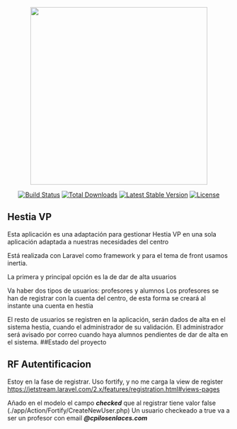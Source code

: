 <p align="center"><a href="https://laravel.com" target="_blank"><img src="https://raw.githubusercontent.com/laravel/art/master/logo-lockup/5%20SVG/2%20CMYK/1%20Full%20Color/laravel-logolockup-cmyk-red.svg" width="400"></a></p>

<p align="center">
<a href="https://travis-ci.org/laravel/framework"><img src="https://travis-ci.org/laravel/framework.svg" alt="Build Status"></a>
<a href="https://packagist.org/packages/laravel/framework"><img src="https://img.shields.io/packagist/dt/laravel/framework" alt="Total Downloads"></a>
<a href="https://packagist.org/packages/laravel/framework"><img src="https://img.shields.io/packagist/v/laravel/framework" alt="Latest Stable Version"></a>
<a href="https://packagist.org/packages/laravel/framework"><img src="https://img.shields.io/packagist/l/laravel/framework" alt="License"></a>
</p>

## Hestia VP

Esta aplicación es una adaptación para gestionar Hestia VP en una sola aplicación adaptada a nuestras necesidades del centro

Está realizada con Laravel como framework y para el tema de front usamos inertia.

La primera y principal opción es la de dar de alta usuarios

Va haber dos tipos de usuarios: profesores y alumnos
Los profesores se han de registrar con la cuenta del centro, de esta forma se creará al instante una cuenta en hestia

El resto de usuarios se  registren en la aplicación, serán dados de alta en el sistema hestia, cuando el administrador de su validación. El administrador será avisado por correo cuando haya alumnos pendientes de dar de alta en el sistema.
##Estado del proyecto
## RF Autentificacion
Estoy en la fase de registrar. Uso fortify, y no me carga la view de register
 https://jetstream.laravel.com/2.x/features/registration.html#views-pages

Añado en el modelo el campo ***checked*** que al registrar tiene valor false
(./app/Action/Fortify/CreateNewUser.php)
 Un usuario checkeado a true va a ser un profesor con email *****@cpilosenlaces.com*****
